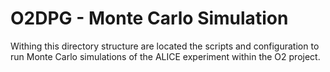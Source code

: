 # O2DPG - Monte Carlo Simulation

Withing this directory structure are located the scripts and configuration to run Monte Carlo simulations of the ALICE experiment within the O2 project.
